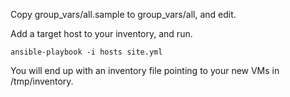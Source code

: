 Copy group_vars/all.sample to group_vars/all, and edit.

Add a target host to your inventory, and run.

    ansible-playbook -i hosts site.yml

You will end up with an inventory file pointing to your new VMs in /tmp/inventory.